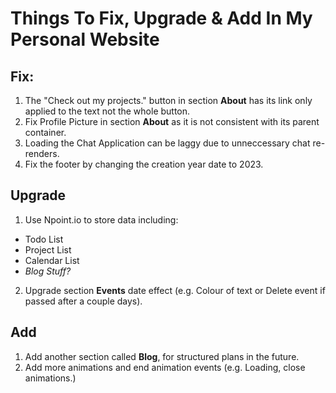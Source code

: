 # Things To Fix, Upgrade & Add In My Personal Website

## **Fix:**

1. The "Check out my projects." button in section **About** has its link only applied to the text not the whole button.
2. Fix Profile Picture in section **About** as it is not consistent with its parent container.
3. Loading the Chat Application can be laggy due to unneccessary chat re-renders.
4. Fix the footer by changing the creation year date to 2023.

## Upgrade

1. Use Npoint.io to store data including:
- Todo List
- Project List
- Calendar List
- *Blog Stuff?*
2. Upgrade section **Events** date effect (e.g. Colour of text or Delete event if passed after a couple days).

## Add

1. Add another section called **Blog**, for structured plans in the future.
2. Add more animations and end animation events (e.g. Loading, close animations.)